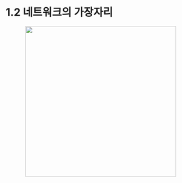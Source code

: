 # 1.2 네트워크의 가장자리

<p align="center"><img width="400" src="https://github.com/jmKim02/ComputerNetworking_A-Top-Down-Approach/assets/174222202/17a01057-af55-4a0e-9db5-c2af443e2e19">
